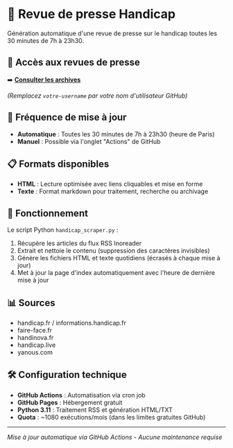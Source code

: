 # 📰 Revue de presse Handicap

Génération automatique d'une revue de presse sur le handicap toutes les 30 minutes de 7h à 23h30.

## 🔗 Accès aux revues de presse

➡️ **[Consulter les archives](https://votre-username.github.io/revue-presse-handicap/)**

*(Remplacez `votre-username` par votre nom d'utilisateur GitHub)*

## 📅 Fréquence de mise à jour

- **Automatique** : Toutes les 30 minutes de 7h à 23h30 (heure de Paris)
- **Manuel** : Possible via l'onglet "Actions" de GitHub

## 📋 Formats disponibles

- **HTML** : Lecture optimisée avec liens cliquables et mise en forme
- **Texte** : Format markdown pour traitement, recherche ou archivage

## 🔧 Fonctionnement

Le script Python `handicap_scraper.py` :
1. Récupère les articles du flux RSS Inoreader
2. Extrait et nettoie le contenu (suppression des caractères invisibles)
3. Génère les fichiers HTML et texte quotidiens (écrasés à chaque mise à jour)
4. Met à jour la page d'index automatiquement avec l'heure de dernière mise à jour

## 📊 Sources

- handicap.fr / informations.handicap.fr
- faire-face.fr  
- handinova.fr
- handicap.live
- yanous.com

## 🛠️ Configuration technique

- **GitHub Actions** : Automatisation via cron job
- **GitHub Pages** : Hébergement gratuit
- **Python 3.11** : Traitement RSS et génération HTML/TXT
- **Quota** : ~1080 exécutions/mois (dans les limites gratuites GitHub)

---

*Mise à jour automatique via GitHub Actions - Aucune maintenance requise*